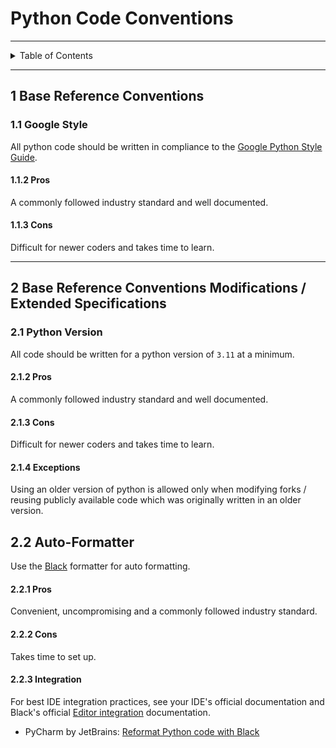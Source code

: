 # Python Code Conventions

---

<details markdown="1">
  <summary>Table of Contents</summary>

- [1 Base Reference Conventions](#1-base-reference-conventions)
    - [1.1 Google Style](#11-google-style)
        - [1.1.2 Pros](#112-pros)
        - [1.1.3 Cons](#113-cons)
- [2 Base Reference Conventions Modifications / Extended Specifications](#2-base-reference-conventions-modifications--extended-specifications)
    - [2.1 Python Version](#21-python-version)
        - [2.1.2 Pros](#212-pros)
        - [2.1.3 Cons](#213-cons)
        - [2.1.4 Exceptions](#214-exceptions)
    - [2.2 Auto-Formatter](#22-auto-formatter)
        - [2.2.1 Pros](#221-pros)
        - [2.2.2 Cons](#222-cons)
        - [2.2.3 Integration](#223-integration)

</details>

---

## 1 Base Reference Conventions

### 1.1 Google Style

All python code should be written in compliance to
the [Google Python Style Guide](https://google.github.io/styleguide/pyguide.html).

#### 1.1.2 Pros

A commonly followed industry standard and well documented.

#### 1.1.3 Cons

Difficult for newer coders and takes time to learn.

---

## 2 Base Reference Conventions Modifications / Extended Specifications

### 2.1 Python Version

All code should be written for a python version of `3.11` at a minimum.

#### 2.1.2 Pros

A commonly followed industry standard and well documented.

#### 2.1.3 Cons

Difficult for newer coders and takes time to learn.

#### 2.1.4 Exceptions

Using an older version of python is allowed only when modifying forks / reusing
publicly available code which was originally written in an older version.

## 2.2 Auto-Formatter

Use the [Black](https://github.com/psf/black) formatter for auto formatting.

#### 2.2.1 Pros

Convenient, uncompromising and a commonly followed industry standard.

#### 2.2.2 Cons

Takes time to set up.

#### 2.2.3 Integration

For best IDE integration practices, see your IDE's official documentation and
Black's
official [Editor integration](https://black.readthedocs.io/en/stable/integrations/editors.html)
documentation.

- PyCharm by
  JetBrains: [Reformat Python code with Black](https://www.jetbrains.com/help/pycharm/reformat-and-rearrange-code.html#format-python-code-with-black)
